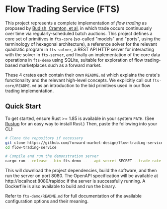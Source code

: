 # Flow Trading Service (FTS)

This project represents a complete implementation of *flow trading* as proposed
by [Budish, Cramton, et al](https://cramton.umd.edu/papers2020-2024/budish-cramton-kyle-lee-malec-flow-trading.pdf),
in which trade occurs continuously over time via regularly-scheduled batch auctions. This project defines a core set of primitives in `fts-core` (so-called
"models" and "ports", using the terminology of hexagonal architecture), a
reference solver for the relevant quadratic program in `fts-solver`, a REST API HTTP server for interacting with the solver in `fts-server`, and
finally an implementation of the core data operations in `fts-demo` using
SQLite, suitable for exploration of flow trading-based marketplaces such as a forward market.

These 4 crates each contain their own `README.md` which explains the crate's functionality and the relevant high-level concepts. We explicitly call out `fts-core/README.md` as an introduction to the bid primitives used in our flow trading implementation.

## Quick Start

To get started, ensure Rust >= 1.85 is available in your system `PATH`. (See [Rustup](https://rustup.rs/) for an easy way to install Rust.) Then, paste the following into your CLI:
```bash
# Clone the repository if necessary
git clone https://github.com/forward-market-design/flow-trading-service.git
cd flow-trading-service

# Compile and run the demonstration server
cargo run --release --bin fts-demo -- --api-secret SECRET --trade-rate 1h
```

This will download the project dependencies, build the software, and then run the server on port 8080. The OpenAPI specification will be available at http://localhost:8080/rapidoc if the server is successfully running. A Dockerfile is also available to build and run the binary.

Refer to `fts-demo/README.md` for full documentation of the available configuration options and their meaning.

